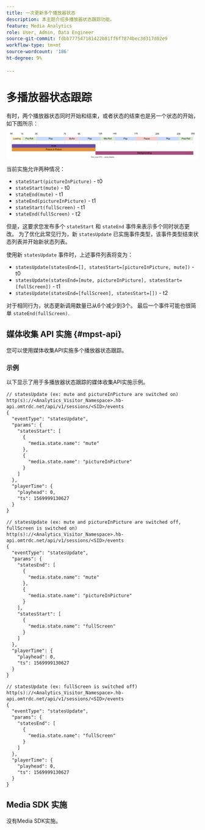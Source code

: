 ```yaml
---
title: 一次更新多个播放器状态
description: 本主题介绍多播放器状态跟踪功能。
feature: Media Analytics
role: User, Admin, Data Engineer
source-git-commit: fdbb777547181422b81ff6f7874bec3d317d02e9
workflow-type: tm+mt
source-wordcount: '186'
ht-degree: 9%

---
```


# 多播放器状态跟踪

有时，两个播放器状态同时开始和结束，或者状态的结束也是另一个状态的开始，如下图所示：

![多个播放器状态](assets/multiple-player-states.svg)

当前实施允许两种情况：
- `stateStart(pictureInPicture)` - t0
- `stateStart(mute)` - t0
- `stateEnd(mute)` - t1
- `stateEnd(pictureInPicture)` - t1
- `stateStart(fullScreen)` - t1
- `stateEnd(fullScreen)` - t2

但是，这要求您发布多个 `stateStart` 和 `stateEnd` 事件来表示多个同时状态更改。 为了优化此常见行为，新 `statesUpdate` 已实施事件类型，该事件类型结束状态列表并开始新状态列表。

使用新 `statesUpdate` 事件时，上述事件列表将变为：
- `statesUpdate(statesEnd=[], statesStart=[pictureInPicture, mute])` - t0
- `statesUpdate(statesEnd=[mute, pictureInPicture], statesStart=[fullScreen])` - t1
- `statesUpdate(statesEnd=[fullScreen], statesStart=[])` - t2

对于相同行为，状态更新调用数量已从6个减少到3个。 最后一个事件可能也很简单 `stateEnd(fullScreen)`.

## 媒体收集 API 实施 {#mpst-api}

您可以使用媒体收集API实施多个播放器状态跟踪。

### 示例

以下显示了用于多播放器状态跟踪的媒体收集API实施示例。

```
// statesUpdate (ex: mute and pictureInPicture are switched on)
http(s)://<Analytics_Visitor_Namespace>.hb-api.omtrdc.net/api/v1/sessions/<SID>/events
{
  "eventType": "statesUpdate",
  "params": {
    "statesStart": [
      {
        "media.state.name": "mute"
      },
      {
        "media.state.name": "pictureInPicture"
      }
    ]
  },
  "playerTime": {
    "playhead": 0,
    "ts": 1569999130627
  }
}
```

```
// statesUpdate (ex: mute and pictureInPicture are switched off, fullScreen is switched on)
http(s)://<Analytics_Visitor_Namespace>.hb-api.omtrdc.net/api/v1/sessions/<SID>/events
{
  "eventType": "statesUpdate",
  "params": {
    "statesEnd": [
      {
        "media.state.name": "mute"
      },
      {
        "media.state.name": "pictureInPicture"
      }
    ],
    "statesStart": [
      {
        "media.state.name": "fullScreen"
      }
    ]
  },
  "playerTime": {
    "playhead": 0,
    "ts": 1569999130627
  }
}
```

```
// statesUpdate (ex: fullScreen is switched off)
http(s)://<Analytics_Visitor_Namespace>.hb-api.omtrdc.net/api/v1/sessions/<SID>/events
{
  "eventType": "statesUpdate",
  "params": {
    "statesEnd": [
      {
        "media.state.name": "fullScreen"
      }
    ]
  },
  "playerTime": {
    "playhead": 0,
    "ts": 1569999130627
  }
}
```

## Media SDK 实施

没有Media SDK实施。

